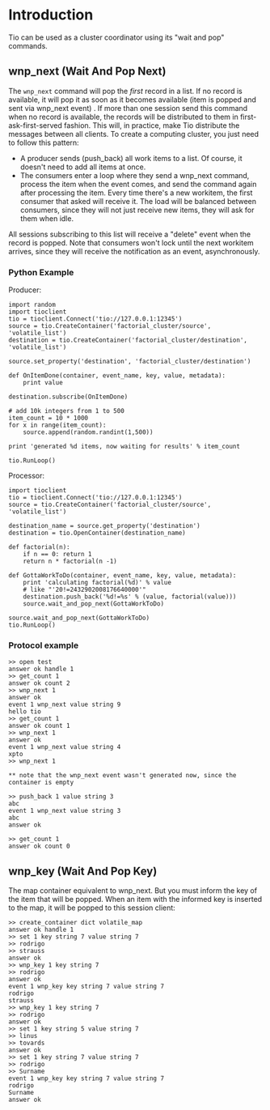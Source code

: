 # Introduction #

Tio can be used as a cluster coordinator using its "wait and pop" commands.

## wnp\_next (Wait And Pop Next) ##

The `wnp_next` command will pop the _first_ record in a list. If no record is available, it will pop it as soon as it becomes available (item is popped and sent via wnp\_next event) . If more than one session send this command when no record is available, the records will be distributed to them in first-ask-first-served fashion. This will, in practice, make Tio distribute the messages between all clients. To create a computing cluster, you just need to follow this pattern:

  * A producer sends (push\_back) all work items to a list. Of course, it doesn't need to add all items at once.
  * The consumers enter a loop where they send a wnp\_next command, process the item when the event comes, and send the command again after processing the item. Every time there's a new workitem, the first consumer that asked will receive it. The load will be balanced between consumers, since they will not just receive new items, they will ask for them when idle.

All sessions subscribing to this list will receive a "delete" event when the record is popped. Note that consumers won't lock until the next workitem arrives, since they will receive the notification as an event, asynchronously.

### Python Example ###
Producer:
```
import random
import tioclient
tio = tioclient.Connect('tio://127.0.0.1:12345')
source = tio.CreateContainer('factorial_cluster/source', 'volatile_list')
destination = tio.CreateContainer('factorial_cluster/destination', 'volatile_list')

source.set_property('destination', 'factorial_cluster/destination')

def OnItemDone(container, event_name, key, value, metadata):
    print value
    
destination.subscribe(OnItemDone)

# add 10k integers from 1 to 500
item_count = 10 * 1000
for x in range(item_count):
    source.append(random.randint(1,500))
    
print 'generated %d items, now waiting for results' % item_count

tio.RunLoop()
```

Processor:
```
import tioclient
tio = tioclient.Connect('tio://127.0.0.1:12345')
source = tio.CreateContainer('factorial_cluster/source', 'volatile_list')

destination_name = source.get_property('destination')
destination = tio.OpenContainer(destination_name)

def factorial(n):
	if n == 0: return 1
	return n * factorial(n -1)

def GottaWorkToDo(container, event_name, key, value, metadata):
	print 'calculating factorial(%d)' % value
	# like "'20!=2432902008176640000'"
	destination.push_back('%d!=%s' % (value, factorial(value)))
	source.wait_and_pop_next(GottaWorkToDo)

source.wait_and_pop_next(GottaWorkToDo)
tio.RunLoop()
```

### Protocol example ###
```
>> open test
answer ok handle 1
>> get_count 1
answer ok count 2
>> wnp_next 1
answer ok
event 1 wnp_next value string 9
hello tio
>> get_count 1
answer ok count 1
>> wnp_next 1
answer ok
event 1 wnp_next value string 4
xpto
>> wnp_next 1

** note that the wnp_next event wasn't generated now, since the container is empty

>> push_back 1 value string 3
abc
event 1 wnp_next value string 3
abc
answer ok

>> get_count 1
answer ok count 0

```


## wnp\_key (Wait And Pop Key) ##

The map container equivalent to wnp\_next. But you must inform the key of the item that will be popped. When an item with the informed key is inserted to the map, it will be popped to this session client:

```
>> create_container dict volatile_map
answer ok handle 1
>> set 1 key string 7 value string 7
>> rodrigo
>> strauss
answer ok
>> wnp_key 1 key string 7
>> rodrigo
answer ok
event 1 wnp_key key string 7 value string 7
rodrigo
strauss
>> wnp_key 1 key string 7
>> rodrigo
answer ok
>> set 1 key string 5 value string 7
>> linus
>> tovards
answer ok
>> set 1 key string 7 value string 7
>> rodrigo
>> Surname
event 1 wnp_key key string 7 value string 7
rodrigo
Surname
answer ok
```
